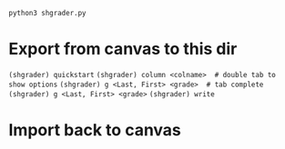`python3 shgrader.py`
# Export from canvas to this dir
`(shgrader) quickstart`
`(shgrader) column <colname>  # double tab to show options`
`(shgrader) g <Last, First> <grade>  # tab complete`
`(shgrader) g <Last, First> <grade>`
`(shgrader) write`
# Import back to canvas
